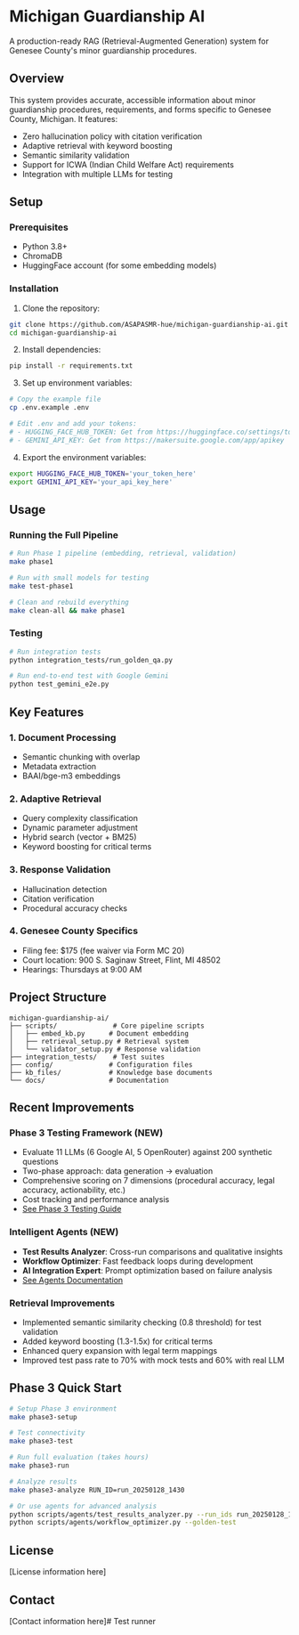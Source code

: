 # Michigan Guardianship AI

A production-ready RAG (Retrieval-Augmented Generation) system for Genesee County's minor guardianship procedures.

## Overview

This system provides accurate, accessible information about minor guardianship procedures, requirements, and forms specific to Genesee County, Michigan. It features:

- Zero hallucination policy with citation verification
- Adaptive retrieval with keyword boosting
- Semantic similarity validation
- Support for ICWA (Indian Child Welfare Act) requirements
- Integration with multiple LLMs for testing

## Setup

### Prerequisites

- Python 3.8+
- ChromaDB
- HuggingFace account (for some embedding models)

### Installation

1. Clone the repository:
```bash
git clone https://github.com/ASAPASMR-hue/michigan-guardianship-ai.git
cd michigan-guardianship-ai
```

2. Install dependencies:
```bash
pip install -r requirements.txt
```

3. Set up environment variables:
```bash
# Copy the example file
cp .env.example .env

# Edit .env and add your tokens:
# - HUGGING_FACE_HUB_TOKEN: Get from https://huggingface.co/settings/tokens
# - GEMINI_API_KEY: Get from https://makersuite.google.com/app/apikey
```

4. Export the environment variables:
```bash
export HUGGING_FACE_HUB_TOKEN='your_token_here'
export GEMINI_API_KEY='your_api_key_here'
```

## Usage

### Running the Full Pipeline

```bash
# Run Phase 1 pipeline (embedding, retrieval, validation)
make phase1

# Run with small models for testing
make test-phase1

# Clean and rebuild everything
make clean-all && make phase1
```

### Testing

```bash
# Run integration tests
python integration_tests/run_golden_qa.py

# Run end-to-end test with Google Gemini
python test_gemini_e2e.py
```

## Key Features

### 1. Document Processing
- Semantic chunking with overlap
- Metadata extraction
- BAAI/bge-m3 embeddings

### 2. Adaptive Retrieval
- Query complexity classification
- Dynamic parameter adjustment
- Hybrid search (vector + BM25)
- Keyword boosting for critical terms

### 3. Response Validation
- Hallucination detection
- Citation verification
- Procedural accuracy checks

### 4. Genesee County Specifics
- Filing fee: $175 (fee waiver via Form MC 20)
- Court location: 900 S. Saginaw Street, Flint, MI 48502
- Hearings: Thursdays at 9:00 AM

## Project Structure

```
michigan-guardianship-ai/
├── scripts/              # Core pipeline scripts
│   ├── embed_kb.py      # Document embedding
│   ├── retrieval_setup.py # Retrieval system
│   └── validator_setup.py # Response validation
├── integration_tests/    # Test suites
├── config/              # Configuration files
├── kb_files/            # Knowledge base documents
└── docs/                # Documentation
```

## Recent Improvements

### Phase 3 Testing Framework (NEW)
- Evaluate 11 LLMs (6 Google AI, 5 OpenRouter) against 200 synthetic questions
- Two-phase approach: data generation → evaluation
- Comprehensive scoring on 7 dimensions (procedural accuracy, legal accuracy, actionability, etc.)
- Cost tracking and performance analysis
- [See Phase 3 Testing Guide](docs/phase3_testing_guide.md)

### Intelligent Agents (NEW)
- **Test Results Analyzer**: Cross-run comparisons and qualitative insights
- **Workflow Optimizer**: Fast feedback loops during development
- **AI Integration Expert**: Prompt optimization based on failure analysis
- [See Agents Documentation](scripts/agents/README.md)

### Retrieval Improvements
- Implemented semantic similarity checking (0.8 threshold) for test validation
- Added keyword boosting (1.3-1.5x) for critical terms
- Enhanced query expansion with legal term mappings
- Improved test pass rate to 70% with mock tests and 60% with real LLM

## Phase 3 Quick Start

```bash
# Setup Phase 3 environment
make phase3-setup

# Test connectivity
make phase3-test

# Run full evaluation (takes hours)
make phase3-run

# Analyze results
make phase3-analyze RUN_ID=run_20250128_1430

# Or use agents for advanced analysis
python scripts/agents/test_results_analyzer.py --run_ids run_20250128_1430
python scripts/agents/workflow_optimizer.py --golden-test
```

## License

[License information here]

## Contact

[Contact information here]# Test runner

